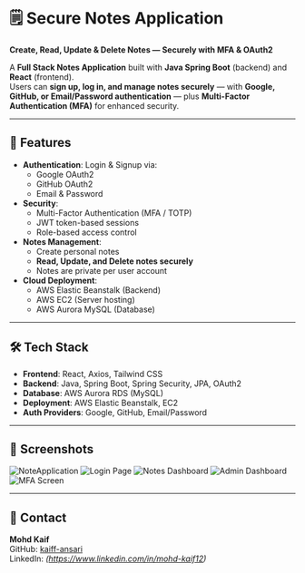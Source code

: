 # 🗒️ Secure Notes Application  
**Create, Read, Update & Delete Notes — Securely with MFA & OAuth2**

A **Full Stack Notes Application** built with **Java Spring Boot** (backend) and **React** (frontend).  
Users can **sign up, log in, and manage notes securely** — with **Google, GitHub, or Email/Password authentication** — plus **Multi-Factor Authentication (MFA)** for enhanced security.

---

## 🚀 Features
- **Authentication**: Login & Signup via:
  - Google OAuth2
  - GitHub OAuth2
  - Email & Password
- **Security**:
  - Multi-Factor Authentication (MFA / TOTP)
  - JWT token-based sessions
  - Role-based access control
- **Notes Management**:
  - Create personal notes
  - **Read, Update, and Delete notes securely**
  - Notes are private per user account
- **Cloud Deployment**:
  - AWS Elastic Beanstalk (Backend)
  - AWS EC2 (Server hosting)
  - AWS Aurora MySQL (Database)

---

## 🛠️ Tech Stack
- **Frontend**: React, Axios, Tailwind CSS
- **Backend**: Java, Spring Boot, Spring Security, JPA, OAuth2
- **Database**: AWS Aurora RDS (MySQL)
- **Deployment**: AWS Elastic Beanstalk, EC2
- **Auth Providers**: Google, GitHub, Email/Password

---

## 📸 Screenshots
![NoteApplication](https://github.com/user-attachments/assets/1049d078-4b9c-47ba-9cae-e14a3a87310d)
![Login Page](https://github.com/user-attachments/assets/212a4b-7b36-4034-8ad5-3037f19b3803)
![Notes Dashboard](https://github.com/user-attachments/assets/1dc70b8a-fe25-4088-b4c5-33591d1bdf1a)
![Admin Dashboard](https://github.com/user-attachments/assets/3eb68d65-6d6d-44c0-a9fa-3007d75e8309)
![MFA Screen](https://github.com/user-attachments/assets/85ed4633-b723-45f3-a92d-820b7ad024ec)

---

## 📧 Contact
**Mohd Kaif**  
GitHub: [kaiff-ansari](https://github.com/kaiff-ansari)  
LinkedIn: *(https://www.linkedin.com/in/mohd-kaif12)*
